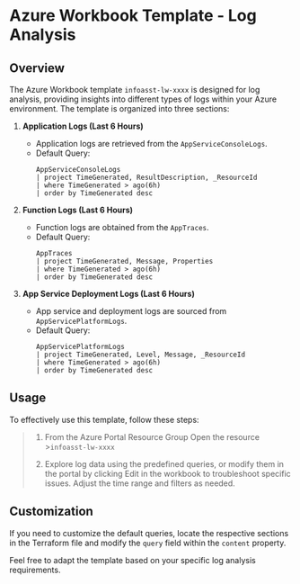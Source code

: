 # Azure Workbook Template - Log Analysis

## Overview

The Azure Workbook template `infoasst-lw-xxxx` is designed for log analysis, providing insights into different types of logs within your Azure environment. The template is organized into three sections:

1. **Application Logs (Last 6 Hours)**
   - Application logs are retrieved from the `AppServiceConsoleLogs`.
   - Default Query:
     ```kql
     AppServiceConsoleLogs 
     | project TimeGenerated, ResultDescription, _ResourceId 
     | where TimeGenerated > ago(6h) 
     | order by TimeGenerated desc
     ```

2. **Function Logs (Last 6 Hours)**
   - Function logs are obtained from the `AppTraces`.
   - Default Query:
     ```kql
     AppTraces 
     | project TimeGenerated, Message, Properties 
     | where TimeGenerated > ago(6h) 
     | order by TimeGenerated desc
     ```

3. **App Service Deployment Logs (Last 6 Hours)**
   - App service and deployment logs are sourced from `AppServicePlatformLogs`.
   - Default Query:
     ```kql
     AppServicePlatformLogs 
     | project TimeGenerated, Level, Message, _ResourceId 
     | where TimeGenerated > ago(6h) 
     | order by TimeGenerated desc
     ```

## Usage

To effectively use this template, follow these steps:


>1. From the Azure Portal Resource Group Open the resource >`infoasst-lw-xxxx`
>
>2. Explore log data using the predefined queries, or modify them in the portal by clicking Edit in the workbook to troubleshoot specific issues. Adjust the time range and filters as needed.

## Customization

If you need to customize the default queries, locate the respective sections in the Terraform file and modify the `query` field within the `content` property.

Feel free to adapt the template based on your specific log analysis requirements.
